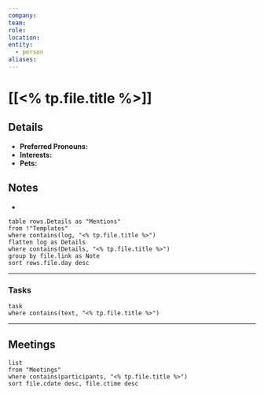 ```yaml
---
company: 
team: 
role: 
location: 
entity:
  - person
aliases:
---
```


# [[<% tp.file.title %>]]

## Details
- **Preferred Pronouns:** 
- **Interests:** 
- **Pets:** 

## Notes
- 

```dataview
table rows.Details as "Mentions"
from !"Templates"
where contains(log, "<% tp.file.title %>")
flatten log as Details
where contains(Details, "<% tp.file.title %>")
group by file.link as Note
sort rows.file.day desc
```
___

### Tasks
```dataview
task
where contains(text, "<% tp.file.title %>")
```

---

## Meetings
```dataview
list
from "Meetings"
where contains(participants, "<% tp.file.title %>")
sort file.cdate desc, file.ctime desc
```

 